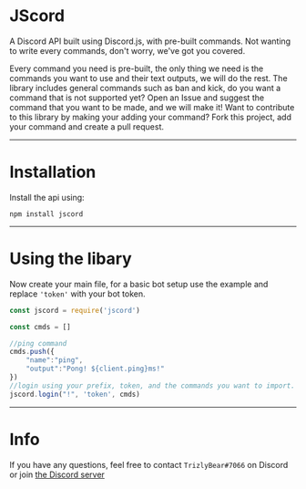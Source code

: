 # JScord
A Discord API built using Discord.js, with pre-built commands.
Not wanting to write every commands, don't worry, we've got you covered.

Every command you need is pre-built, the only thing we need is the commands you want to use and their text outputs, we will do the rest. The library includes general commands such as ban and kick, do you want a command that is not supported yet? Open an Issue and suggest the command that you want to be made, and we will make it!
Want to contribute to this library by making your adding your command? Fork this project, add your command and create a pull request.

---

# Installation
Install the api using:
```
npm install jscord
```
---

# Using the libary
Now create your main file, for a basic bot setup use the example and replace `'token'` with your bot token. 
```js
const jscord = require('jscord')

const cmds = []

//ping command
cmds.push({
    "name":"ping",
    "output":"Pong! ${client.ping}ms!"
})
//login using your prefix, token, and the commands you want to import.
jscord.login("!", 'token', cmds)
```

---

# Info
If you have any questions, feel free to contact `TrizlyBear#7066` on Discord or join [the Discord server](https://discord.gg/3Zs5ay7)
